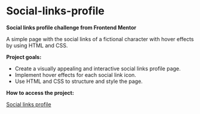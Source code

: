 # Social-links-profile

**Social links profile challenge from Frontend Mentor**

A simple page with the social links of a fictional character with hover effects by using HTML and CSS.

**Project goals:**

- Create a visually appealing and interactive social links profile page.
- Implement hover effects for each social link icon.
- Use HTML and CSS to structure and style the page.

**How to access the project:**

[Social links profile
](https://social-links-profile-orpin-pi.vercel.app/)
